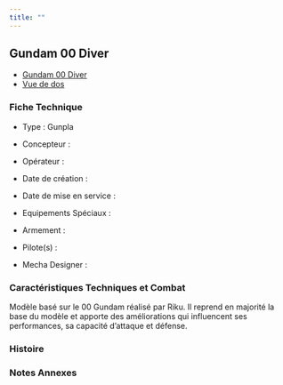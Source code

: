 ```yaml
---
title: ""
---
```



Gundam 00 Diver
---------------





* [Gundam 00 Diver](javascript:change_image_m('images/stories/saga/gundambd/mechas/gundam-00-diver.png');)
* [Vue de dos](javascript:change_image_m('images/stories/saga/gundambd/mechas/gundam-00-diver-dos.png');)





### Fiche Technique


- Type : Gunpla
   
- Concepteur : 
   
- Opérateur : 
   
- Date de création : 
   
- Date de mise en service : 
   
- Equipements Spéciaux :




- Armement :




- Pilote(s) : 
 




- Mecha Designer : 



### Caractéristiques Techniques et Combat


Modèle basé sur le 00 Gundam réalisé par Riku. Il reprend en majorité la base du modèle et apporte des améliorations qui influencent ses performances, sa capacité d’attaque et défense.


### Histoire


### Notes Annexes



